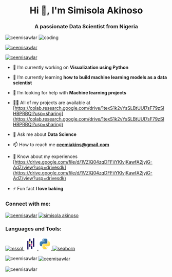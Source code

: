 <h1 align="center">Hi 👋, I'm Simisola Akinoso</h1>
<h3 align="center">A passionate Data Scientist from Nigeria</h3>
<img align="right" alt="coding" width=400" src="https://giphy.com/gifs/Giflytics-JWuBH9rCO2uZuHBFpm">

<p align="left"> <img src="https://komarev.com/ghpvc/?username=ceemisawlar&label=Profile%20views&color=0e75b6&style=flat" alt="ceemisawlar" /> </p>

<p align="left"> <a href="https://github.com/ryo-ma/github-profile-trophy"><img src="https://github-profile-trophy.vercel.app/?username=ceemisawlar" alt="ceemisawlar" /></a> </p>

<p align="left"> <a href="https://twitter.com/ceemisawlar" target="blank"><img src="https://img.shields.io/twitter/follow/ceemisawlar?logo=twitter&style=for-the-badge" alt="ceemisawlar" /></a> </p>

- 🔭 I’m currently working on **Visualization using Python**

- 🌱 I’m currently learning **how to build machine learning models as a data scientist**

- 🤝 I’m looking for help with **Machine learning projects**

- 👨‍💻 All of my projects are available at [https://colab.research.google.com/drive/1texS1k2vYsSLBtUUl7sF79zSIHBPRBQI?usp=sharing](https://colab.research.google.com/drive/1texS1k2vYsSLBtUUl7sF79zSIHBPRBQI?usp=sharing)

- 💬 Ask me about **Data Science**

- 📫 How to reach me **ceemiakins@gmail.com**

- 📄 Know about my experiences [https://drive.google.com/file/d/1VZlQ04zqDFFiiYKlvjKawfA2jyjG-AdZ/view?usp=drivesdk](https://drive.google.com/file/d/1VZlQ04zqDFFiiYKlvjKawfA2jyjG-AdZ/view?usp=drivesdk)

- ⚡ Fun fact **I love baking**

<h3 align="left">Connect with me:</h3>
<p align="left">
<a href="https://twitter.com/ceemisawlar" target="blank"><img align="center" src="https://raw.githubusercontent.com/rahuldkjain/github-profile-readme-generator/master/src/images/icons/Social/twitter.svg" alt="ceemisawlar" height="30" width="40" /></a>
<a href="https://linkedin.com/in/simisola akinoso" target="blank"><img align="center" src="https://raw.githubusercontent.com/rahuldkjain/github-profile-readme-generator/master/src/images/icons/Social/linked-in-alt.svg" alt="simisola akinoso" height="30" width="40" /></a>
</p>

<h3 align="left">Languages and Tools:</h3>
<p align="left"> <a href="https://www.microsoft.com/en-us/sql-server" target="_blank" rel="noreferrer"> <img src="https://www.svgrepo.com/show/303229/microsoft-sql-server-logo.svg" alt="mssql" width="40" height="40"/> </a> <a href="https://pandas.pydata.org/" target="_blank" rel="noreferrer"> <img src="https://raw.githubusercontent.com/devicons/devicon/2ae2a900d2f041da66e950e4d48052658d850630/icons/pandas/pandas-original.svg" alt="pandas" width="40" height="40"/> </a> <a href="https://www.python.org" target="_blank" rel="noreferrer"> <img src="https://raw.githubusercontent.com/devicons/devicon/master/icons/python/python-original.svg" alt="python" width="40" height="40"/> </a> <a href="https://seaborn.pydata.org/" target="_blank" rel="noreferrer"> <img src="https://seaborn.pydata.org/_images/logo-mark-lightbg.svg" alt="seaborn" width="40" height="40"/> </a> </p>

<p><img align="left" src="https://github-readme-stats.vercel.app/api/top-langs?username=ceemisawlar&show_icons=true&locale=en&layout=compact" alt="ceemisawlar" /></p>

<p>&nbsp;<img align="center" src="https://github-readme-stats.vercel.app/api?username=ceemisawlar&show_icons=true&locale=en" alt="ceemisawlar" /></p>

<p><img align="center" src="https://github-readme-streak-stats.herokuapp.com/?user=ceemisawlar&" alt="ceemisawlar" /></p>
